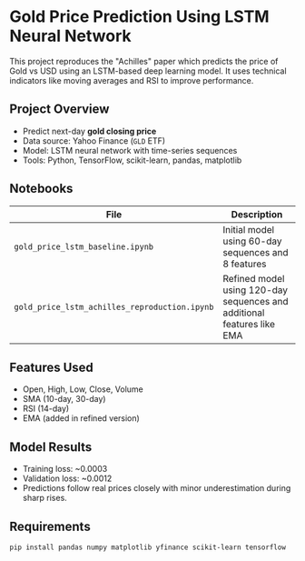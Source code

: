 # Gold Price Prediction Using LSTM Neural Network

This project reproduces the "Achilles" paper which predicts the price of Gold vs USD using an LSTM-based deep learning model. It uses technical indicators like moving averages and RSI to improve performance.

## Project Overview

- Predict next-day **gold closing price**
- Data source: Yahoo Finance (`GLD` ETF)
- Model: LSTM neural network with time-series sequences
- Tools: Python, TensorFlow, scikit-learn, pandas, matplotlib

## Notebooks

| File | Description |
|------|-------------|
| `gold_price_lstm_baseline.ipynb` | Initial model using 60-day sequences and 8 features |
| `gold_price_lstm_achilles_reproduction.ipynb` | Refined model using 120-day sequences and additional features like EMA |

## Features Used

- Open, High, Low, Close, Volume
- SMA (10-day, 30-day)
- RSI (14-day)
- EMA (added in refined version)

## Model Results

- Training loss: ~0.0003  
- Validation loss: ~0.0012  
- Predictions follow real prices closely with minor underestimation during sharp rises.

## Requirements

```bash
pip install pandas numpy matplotlib yfinance scikit-learn tensorflow
